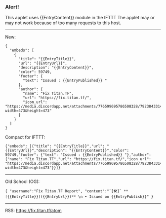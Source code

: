 ### Alert!
This applet uses {{EntryContent}} module in the IFTTT
The applet may or may not work because of too many requests to this host.

---

New:
```
{
  "embeds": [
    {
      "title": "{{EntryTitle}}",
      "url": "{{EntryUrl}}",
      "description": "{{EntryContent}}",
      "color": 59749,
      "footer": {
        "text": "Issued : {{EntryPublished}} "
      },
      "author": {
        "name": "Fix Titan.TF",
        "url": "https://fix.titan.tf/",
        "icon_url": "https://media.discordapp.net/attachments/776599695786508328/792384331423285278/Fix.png?width=473&height=473"
      }
    }
  ]
}
```

Compact for IFTTT:
```
{"embeds": [{"title": "{{EntryTitle}}","url": "{{EntryUrl}}","description": "{{EntryContent}}","color": 59749,"footer": {"text": "Issued : {{EntryPublished}} "},"author": {"name": "Fix Titan.TF","url": "https://fix.titan.tf/","icon_url": "https://media.discordapp.net/attachments/776599695786508328/792384331423285278/Fix.png?width=473&height=473"}}]}
```

---

Old School (OG):
```
{ "username":"Fix Titan.TF Report", "content":"`[🛠]` **[{{EntryTitle}}]({{EntryUrl}})** \n • Issued on {{EntryPublish}}" }
```

---
RSS: https://fix.titan.tf/atom
